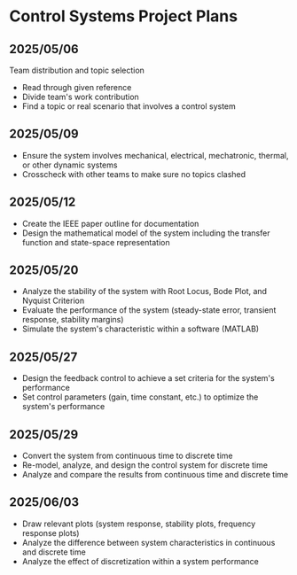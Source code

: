 # Control Systems Project Plans
## 2025/05/06
Team distribution and topic selection
- Read through given reference
- Divide team's work contribution
- Find a topic or real scenario that involves a control system

## 2025/05/09
- Ensure the system involves mechanical, electrical, mechatronic, thermal, or other dynamic systems
- Crosscheck with other teams to make sure no topics clashed

## 2025/05/12
- Create the IEEE paper outline for documentation
- Design the mathematical model of the system including the transfer function and state-space representation

## 2025/05/20
- Analyze the stability of the system with Root Locus, Bode Plot, and Nyquist Criterion
- Evaluate the performance of the system (steady-state error, transient response, stability margins)
- Simulate the system's characteristic within a software (MATLAB)

## 2025/05/27
- Design the feedback control to achieve a set criteria for the system's performance
- Set control parameters (gain, time constant, etc.) to optimize the system's performance

## 2025/05/29
- Convert the system from continuous time to discrete time
- Re-model, analyze, and design the control system for discrete time
- Analyze and compare the results from continuous time and discrete time

## 2025/06/03
- Draw relevant plots (system response, stability plots, frequency response plots)
- Analyze the difference between system characteristics in continuous and discrete time
- Analyze the effect of discretization within a system performance
